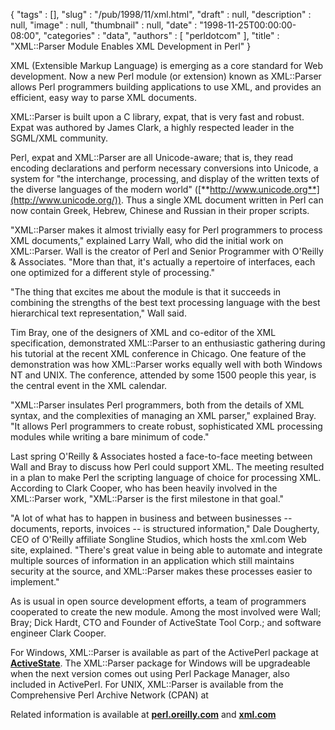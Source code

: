 {
   "tags" : [],
   "slug" : "/pub/1998/11/xml.html",
   "draft" : null,
   "description" : null,
   "image" : null,
   "thumbnail" : null,
   "date" : "1998-11-25T00:00:00-08:00",
   "categories" : "data",
   "authors" : [
      "perldotcom"
   ],
   "title" : "XML::Parser Module Enables XML Development in Perl"
}



XML (Extensible Markup Language) is emerging as a core standard for Web development. Now a new Perl module (or extension) known as XML::Parser allows Perl programmers building applications to use XML, and provides an efficient, easy way to parse XML documents.

XML::Parser is built upon a C library, expat, that is very fast and robust. Expat was authored by James Clark, a highly respected leader in the SGML/XML community.

Perl, expat and XML::Parser are all Unicode-aware; that is, they read encoding declarations and perform necessary conversions into Unicode, a system for "the interchange, processing, and display of the written texts of the diverse languages of the modern world" ([**http://www.unicode.org**](http://www.unicode.org/)). Thus a single XML document written in Perl can now contain Greek, Hebrew, Chinese and Russian in their proper scripts.

"XML::Parser makes it almost trivially easy for Perl programmers to process XML documents," explained Larry Wall, who did the initial work on XML::Parser. Wall is the creator of Perl and Senior Programmer with O'Reilly & Associates. "More than that, it's actually a repertoire of interfaces, each one optimized for a different style of processing."

"The thing that excites me about the module is that it succeeds in combining the strengths of the best text processing language with the best hierarchical text representation," Wall said.

Tim Bray, one of the designers of XML and co-editor of the XML specification, demonstrated XML::Parser to an enthusiastic gathering during his tutorial at the recent XML conference in Chicago. One feature of the demonstration was how XML::Parser works equally well with both Windows NT and UNIX. The conference, attended by some 1500 people this year, is the central event in the XML calendar.

"XML::Parser insulates Perl programmers, both from the details of XML syntax, and the complexities of managing an XML parser," explained Bray. "It allows Perl programmers to create robust, sophisticated XML processing modules while writing a bare minimum of code."

Last spring O'Reilly & Associates hosted a face-to-face meeting between Wall and Bray to discuss how Perl could support XML. The meeting resulted in a plan to make Perl the scripting language of choice for processing XML. According to Clark Cooper, who has been heavily involved in the XML::Parser work, "XML::Parser is the first milestone in that goal."

"A lot of what has to happen in business and between businesses -- documents, reports, invoices -- is structured information," Dale Dougherty, CEO of O'Reilly affiliate Songline Studios, which hosts the xml.com Web site, explained. "There's great value in being able to automate and integrate multiple sources of information in an application which still maintains security at the source, and XML::Parser makes these processes easier to implement."

As is usual in open source development efforts, a team of programmers cooperated to create the new module. Among the most involved were Wall; Bray; Dick Hardt, CTO and Founder of ActiveState Tool Corp.; and software engineer Clark Cooper.

For Windows, XML::Parser is available as part of the ActivePerl package at [**ActiveState**](http://www.ActiveState.com). The XML::Parser package for Windows will be upgradeable when the next version comes out using Perl Package Manager, also included in ActivePerl. For UNIX, XML::Parser is available from the Comprehensive Perl Archive Network (CPAN) at

Related information is available at [**perl.oreilly.com**](http://perl.oreilly.com/) and [**xml.com**](http://www.xml.com)
